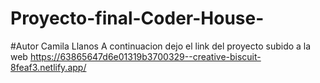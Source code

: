 # Proyecto-final-Coder-House-

#Autor Camila Llanos
A continuacion dejo el link del proyecto subido a la web
https://63865647d6e01319b3700329--creative-biscuit-8feaf3.netlify.app/ 
